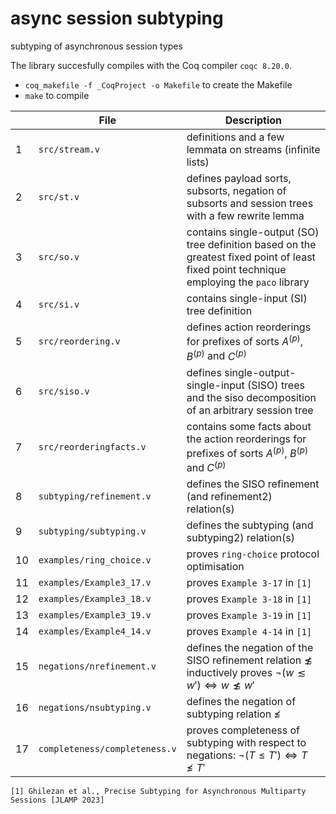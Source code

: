 # async session subtyping

subtyping of asynchronous session types

The library succesfully compiles with the Coq compiler `coqc 8.20.0`.
-  `coq_makefile -f _CoqProject -o Makefile` to create the Makefile
-  `make` to compile
 
| |File |Description |
|---------------- |-------------------------------|-----------------------------|
1 | `src/stream.v` | definitions and a few lemmata on streams (infinite lists)
2 | `src/st.v` | defines payload sorts, subsorts, negation of subsorts and session trees with a few rewrite lemma
3 | `src/so.v` | contains single-output (SO) tree definition based on the greatest fixed point of least fixed point technique employing the `paco` library
4 | `src/si.v` | contains single-input (SI) tree definition
5 | `src/reordering.v` | defines action reorderings for prefixes of sorts $A^{(p)}$, $B^{(p)}$ and $C^{(p)}$
6 | `src/siso.v` | defines single-output-single-input (SISO) trees and the siso decomposition of an arbitrary session tree
7 | `src/reorderingfacts.v` | contains some facts about the action reorderings for prefixes of sorts $A^{(p)}$, $B^{(p)}$ and $C^{(p)}$
8 | `subtyping/refinement.v` | defines the SISO refinement (and refinement2) relation(s)
9 | `subtyping/subtyping.v` | defines the subtyping (and subtyping2) relation(s)
10 | `examples/ring_choice.v` | proves `ring-choice` protocol optimisation
11 | `examples/Example3_17.v` | proves `Example 3-17` in `[1]`
12 | `examples/Example3_18.v` | proves `Example 3-18` in `[1]`
13 | `examples/Example3_19.v` | proves `Example 3-19` in `[1]`
14 | `examples/Example4_14.v` | proves `Example 4-14` in `[1]`
15 | `negations/nrefinement.v` | defines the negation of the SISO refinement relation $\not\lesssim$ inductively proves $\neg (w \lesssim w') \iff w \not\lesssim w'$
16 | `negations/nsubtyping.v` | defines the negation of subtyping relation $\not\leqslant$
17 | `completeness/completeness.v` | proves completeness of subtyping with respect to negations: $\neg (T \leqslant T') \iff T \not\leqslant T'$

`[1] Ghilezan et al., Precise Subtyping for Asynchronous Multiparty Sessions [JLAMP 2023]`
